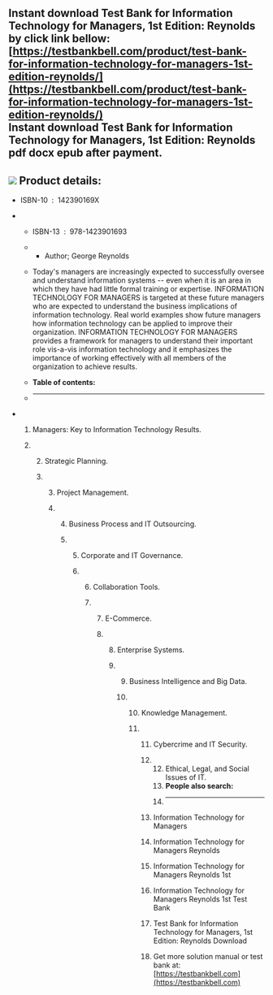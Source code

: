 Instant download **Test Bank for Information Technology for Managers, 1st Edition: Reynolds** by click link bellow:  
[https://testbankbell.com/product/test-bank-for-information-technology-for-managers-1st-edition-reynolds/](https://testbankbell.com/product/test-bank-for-information-technology-for-managers-1st-edition-reynolds/)  
**Instant download Test Bank for Information Technology for Managers, 1st Edition: Reynolds pdf docx epub after payment.**
--------------------------------------------------------------------------------------------------------------------------


![](https://testbankbell.com/wp-content/uploads/2023/05/information-technology-for-managers-reynolds-1st-tb.jpg)
**Product details:**
--------------------


* ISBN-10 ‏ : ‎ 142390169X
* * ISBN-13 ‏ : ‎ 978-1423901693
  * * Author; George Reynolds
   
  * Today's managers are increasingly expected to successfully oversee and understand information systems -- even when it is an area in which they have had little formal training or expertise. INFORMATION TECHNOLOGY FOR MANAGERS is targeted at these future managers who are expected to understand the business implications of information technology. Real world examples show future managers how information technology can be applied to improve their organization. INFORMATION TECHNOLOGY FOR MANAGERS provides a framework for managers to understand their important role vis-a-vis information technology and it emphasizes the importance of working effectively with all members of the organization to achieve results.
  * **Table of contents:**
  * ----------------------
 
* 1. Managers: Key to Information Technology Results.
 
  2. 2. Strategic Planning.
    
     3. 3. Project Management.
       
        4. 4. Business Process and IT Outsourcing.
          
           5. 5. Corporate and IT Governance.
             
              6. 6. Collaboration Tools.
                
                 7. 7. E-Commerce.
                   
                    8. 8. Enterprise Systems.
                      
                       9. 9. Business Intelligence and Big Data.
                         
                          10. 10. Knowledge Management.
                             
                              11. 11. Cybercrime and IT Security.
                                 
                                  12. 12. Ethical, Legal, and Social Issues of IT.
                                      13. **People also search:**
                                      14. -----------------------
                                     
                                  13. Information Technology for Managers
                                  14. Information Technology for Managers Reynolds
                                  15. Information Technology for Managers Reynolds 1st
                                  16. Information Technology for Managers Reynolds 1st Test Bank
                                  17. Test Bank for Information Technology for Managers, 1st Edition: Reynolds Download
                                 
                                  18.    Get more solution manual or test bank at: [https://testbankbell.com](https://testbankbell.com)
